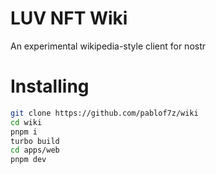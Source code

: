# LUV NFT Wiki

An experimental wikipedia-style client for nostr

# Installing

```bash
git clone https://github.com/pablof7z/wiki
cd wiki
pnpm i
turbo build
cd apps/web
pnpm dev
```
